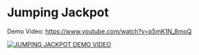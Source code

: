 # Jumping Jackpot

Demo Video: https://www.youtube.com/watch?v=p5mK1N_8moQ

[![JUMPING JACKPOT DEMO VIDEO](http://img.youtube.com/vi/p5mK1N_8moQ/0.jpg)](http://www.youtube.com/watch?v=p5mK1N_8moQ)


